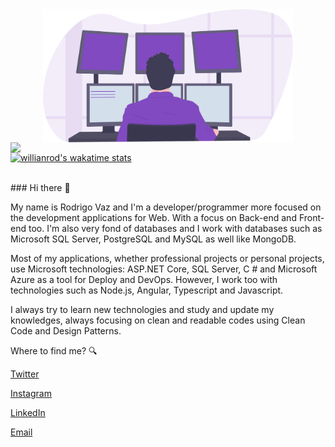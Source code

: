 <img width="400px" align="center" style="display: block; margin: 0 auto; cursor: normal;" src="svg/programming.svg" />

<img width="400px" align="left" src="https://github-readme-stats.vercel.app/api/top-langs/?username=drigovz&hide=html&layout=compact&theme=buefy" />

[![willianrod's wakatime stats](https://github-readme-stats.vercel.app/api/wakatime?username=drigovz)](https://github.com/anuraghazra/github-readme-stats)

<br />
### Hi there 👋

My name is Rodrigo Vaz and I'm a developer/programmer more focused on the development applications for Web. With a focus on Back-end and Front-end too. I'm also very fond of databases and I work with databases such as Microsoft SQL Server, PostgreSQL and MySQL as well like MongoDB.

Most of my applications, whether professional projects or personal projects, use Microsoft technologies: ASP.NET Core, SQL Server, C # and Microsoft Azure as a tool for Deploy and DevOps. However, I work too with technologies such as Node.js, Angular, Typescript and Javascript.

I always try to learn new technologies and study and update my knowledges, always focusing on clean and readable codes using Clean Code and Design Patterns.

Where to find me? 🔍

<a href="https://twitter.com/drigovz" target="_blank">Twitter</a>

<a href="https://www.instagram.com/drigo_vz/" target="_blank">Instagram</a>

<a href="https://www.linkedin.com/in/rodrigo-vaz-del-pino/" target="_blank">LinkedIn</a>

<a href="mailto:rodrigodp2014@gmail.com">Email</a>